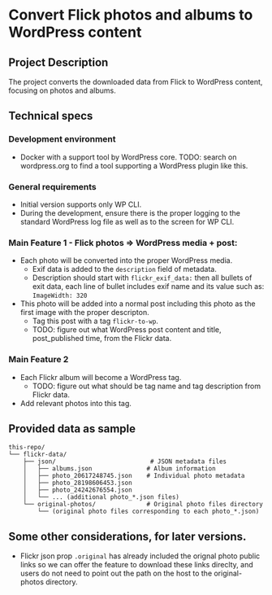 # Convert Flick photos and albums to WordPress content 

## Project Description 

The project converts the downloaded data from Flick to WordPress content, focusing on photos and albums. 

## Technical specs 

### Development environment 

- Docker with a support tool by WordPress core. TODO: search on wordpress.org to find a tool supporting a WordPress plugin like this.

### General requirements 

- Initial version supports only WP CLI.
- During the development, ensure there is the proper logging to the standard WordPress log file as well as to the screen for WP CLI.

### Main Feature 1 - Flick photos => WordPress media + post: 
- Each photo will be converted into the proper WordPress media. 
    - Exif data is added to the `description` field of metadata. 
    - Description should start with `flickr_exif_data:` then all bullets of exit data, each line of bullet includes exif name and its value such as: `ImageWidth: 320`
- This photo will be added into a normal post including this photo as the first image with the proper descripton.
    - Tag this post with a tag `flickr-to-wp`. 
    - TODO: figure out what WordPress post content and title, post_published time, from the Flickr data. 

### Main Feature 2 

- Each Flickr album will become a WordPress tag. 
    - TODO: figure out what should be tag name and tag description from Flickr data.
- Add relevant photos into this tag.

## Provided data as sample 

```
this-repo/
└── flickr-data/
    ├── json/                          # JSON metadata files
    │   ├── albums.json               # Album information
    │   ├── photo_20617248745.json    # Individual photo metadata
    │   ├── photo_28198606453.json
    │   ├── photo_24242676554.json
    │   └── ... (additional photo_*.json files)
    └── original-photos/              # Original photo files directory
        └── (original photo files corresponding to each photo_*.json)
```

## Some other considerations, for later versions.

- Flickr json prop `.original` has already included the orignal photo public links so we can offer the feature to download these links direclty, and users do not need to point out the path on the host to the original-photos directory. 
